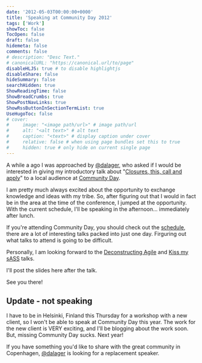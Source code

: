 ```yaml
---
date: '2012-05-03T00:00:00+0000'
title: 'Speaking at Community Day 2012'
tags: ['Work']
showToc: false
TocOpen: false
draft: false
hidemeta: false
comments: false
# description: "Desc Text."
# canonicalURL: "https://canonical.url/to/page"
disableHLJS: true # to disable highlightjs
disableShare: false
hideSummary: false
searchHidden: true
ShowReadingTime: false
ShowBreadCrumbs: true
ShowPostNavLinks: true
ShowRssButtonInSectionTermList: true
UseHugoToc: false
# cover:
#     image: "<image path/url>" # image path/url
#     alt: "<alt text>" # alt text
#     caption: "<text>" # display caption under cover
#     relative: false # when using page bundles set this to true
#     hidden: true # only hide on current single page
---
```


A while a ago I was approached by [@dalager](http://twitter.com/#!/dalager), who asked if I would be interested in giving my introductory talk about "[Closures, this, call and apply](http://communityday2012.c1preprod01.composite.net/Program/Javascript-Closures)" to a local audience at [Community Day](http://communityday2012.c1preprod01.composite.net/Program).

I am pretty much always excited about the opportunity to exchange knowledge and ideas with my tribe. So, after figuring out that I would in fact be in the area at the time of the conference, I jumped at the opportunity. With the current schedule, I'll be speaking in the afternoon... immediately after lunch.

If you're attending Community Day, you should check out the [schedule](http://communityday2012.c1preprod01.composite.net/Program), there are a lot of interesting talks packed into just one day. Firguring out what talks to attend is going to be difficult.

Personally, I am looking forward to the [Deconstructing Agile](http://communityday2012.c1preprod01.composite.net/Program/Deconstructing-Agile) and [Kiss my sASS](http://communityday2012.c1preprod01.composite.net/Program/Kiss-My-sASS) talks.

I'll post the slides here after the talk.

See you there!

## Update - not speaking

I have to be in Helsinki, Finland this Thursday for a workshop with a new client, so I won't be able to speak at Community Day this year. The work for the new client is VERY exciting, and I'll be blogging about the work soon. But, missing Community Day sucks. Next year!

If you have something you'd like to share with the great community in Copenhagen, [@dalager](http://twitter.com/#!/dalager) is looking for a replacement speaker.
